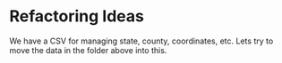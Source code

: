 # Refactoring Ideas
We have a CSV for managing state, county, coordinates, etc.
Lets try to move the data in the folder above into this.
